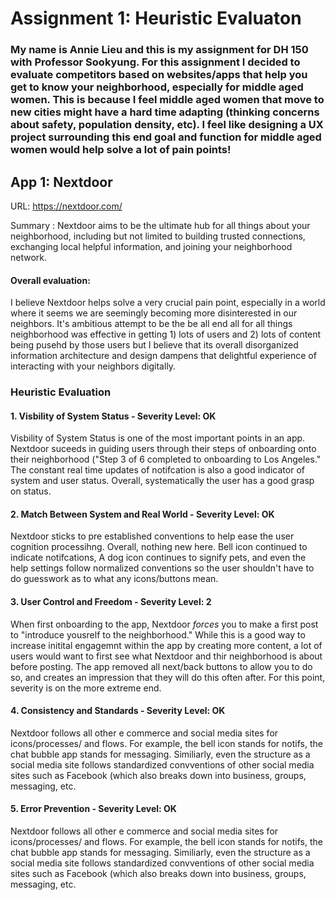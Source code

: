 # Assignment 1: Heuristic Evaluaton 


### My name is Annie Lieu and this is my assignment for DH 150 with Professor Sookyung. For this assignment I decided to evaluate competitors based on websites/apps that help you get to know your neighborhood, especially for middle aged women. This is because I feel middle aged women that move to new cities might have a hard time adapting (thinking concerns about safety, population density, etc). I feel like designing a UX project surrounding this end goal and function for middle aged women would help solve a lot of pain points! 

## App 1: Nextdoor 

URL: https://nextdoor.com/

<p> Summary : Nextdoor aims to be the ultimate hub for all things about your neighborhood, including but not limited to building trusted connections, exchanging local helpful information, and joining your neighborhood network. </p>

#### Overall evaluation: 
 <p> I believe Nextdoor helps solve a very crucial pain point, especially in a world where it seems we are seemingly becoming more disinterested in our neighbors. It's ambitious attempt to be the be all end all for all things neighborhood was effective in getting 1) lots of users and 2) lots of content being pusehd by those users but I believe that its overall disorganized information architecture and design dampens that delightful experience of interacting with your neighbors digitally. </p>
      
      
### Heuristic Evaluation

#### 1. Visbility of System Status - Severity Level: OK

<p> Visbility of System Status is one of the most important points in an app. Nextdoor suceeds in guiding users through their steps of onboarding onto their neighborhood ("Step 3 of 6 completed to onboarding to Los Angeles." The constant real time updates of notifcation is also a good indicator of system and user status. Overall, systematically the user has a good grasp on status. </p>

#### 2. Match Between System and Real World - Severity Level: OK

<p> Nextdoor sticks to pre established conventions to help ease the user cognition processihng. Overall, nothing new here. Bell icon continued to indicate notifcations, A dog icon continues to signify pets, and even the help settings follow normalized conventions so the user shouldn't have to do guesswork as to what any icons/buttons mean. </p>


#### 3. User Control and Freedom - Severity Level: 2

<p> When first onboarding to the app, Nextdoor <em> forces</em> you to make a first post to "introduce yousrelf to the neighborhood." While this is a good way to increase initital engagemnt within the app by creating more content, a lot of users would want to first see what Nextdoor and thir neighborhood is about before posting. The app removed all next/back buttons to allow you to do so, and creates an impression that they will do this often after. For this point, severity is on the more extreme end. </p>

#### 4. Consistency and Standards - Severity Level: OK

<p> Nextdoor follows all other e commerce and social media sites for icons/processes/ and flows. For example, the bell icon stands for notifs, the chat bubble app stands for messaging. Similiarly, even the structure as a social media site follows standardized convventions of other social media sites such as Facebook (which also breaks down into business, groups, messaging, etc. </p>

#### 5. Error Prevention - Severity Level: OK

<p> Nextdoor follows all other e commerce and social media sites for icons/processes/ and flows. For example, the bell icon stands for notifs, the chat bubble app stands for messaging. Similiarly, even the structure as a social media site follows standardized convventions of other social media sites such as Facebook (which also breaks down into business, groups, messaging, etc. </p>
      

  
  
